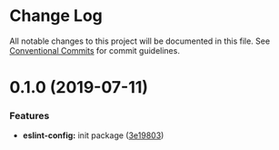 # Change Log

All notable changes to this project will be documented in this file.
See [Conventional Commits](https://conventionalcommits.org) for commit guidelines.

# 0.1.0 (2019-07-11)


### Features

* **eslint-config:** init package ([3e19803](https://github.com/iamkevinwolf/devtools/commit/3e19803))
